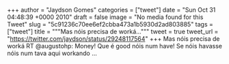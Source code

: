 
+++
author = "Jaydson Gomes"
categories = ["tweet"]
date = "Sun Oct 31 04:48:39 +0000 2010"
draft = false
image = "No media found for this Tweet"
slug = "5c91236c70ee6ef2cbba473a1b5930d2ad803885"
tags = ["tweet"]
title = """Mas nóis precisa de worká..."""
tweet = true
tweet_url = "https://twitter.com/jaydson/status/29248117564"
+++
Mas nóis precisa de worká RT @augustohp: Money! Que é good nóis num have! Se nóis havasse nóis num tava aqui workando ...

